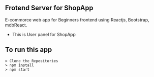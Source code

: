 ## Frotend Server for ShopApp
E-commorce web app for Beginners frontend using Reactjs, Bootstrap, mdbReact.

* This is User panel for ShopApp

## To run this app

```
> Clone the Repositories
> npm install
> npm start
```